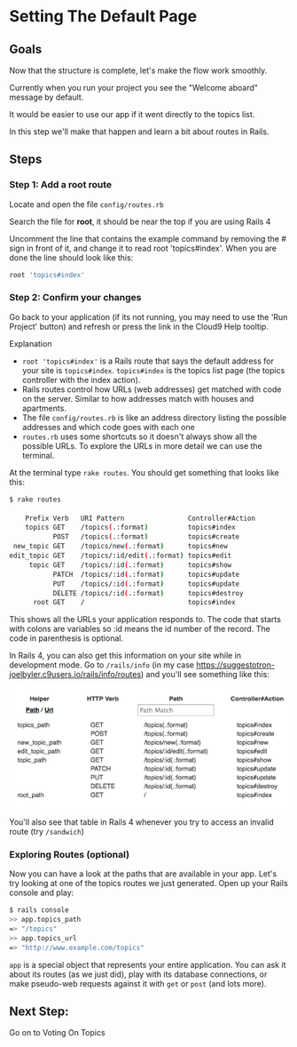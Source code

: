 # Setting The Default Page

## Goals
Now that the structure is complete, let's make the flow work smoothly.

Currently when you run your project you see the "Welcome aboard" message by default.

It would be easier to use our app if it went directly to the topics list.

In this step we'll make that happen and learn a bit about routes in Rails.

## Steps
### Step 1: Add a root route
Locate and open the file `config/routes.rb`

Search the file for __root__, it should be near the top if you are using Rails 4

Uncomment the line that contains the example command by removing the # sign in front of it, and change it to read root 'topics#index'. When you are done the line should look like this:
```ruby
root 'topics#index'
```

### Step 2: Confirm your changes
Go back to your application (if its not running, you may need to use the 'Run Project' button) and refresh or press the link in the Cloud9 Help tooltip.

Explanation
* `root 'topics#index'` is a Rails route that says the default address for your site is `topics#index`. `topics#index` is the topics list page (the topics controller with the index action).
* Rails routes control how URLs (web addresses) get matched with code on the server. Similar to how addresses match with houses and apartments.
* The file `config/routes.rb` is like an address directory listing the possible addresses and which code goes with each one
* `routes.rb` uses some shortcuts so it doesn't always show all the possible URLs. To explore the URLs in more detail we can use the terminal.

At the terminal type `rake routes`. You should get something that looks like this:
```bash
$ rake routes

    Prefix Verb   URI Pattern                Controller#Action
    topics GET    /topics(.:format)          topics#index
           POST   /topics(.:format)          topics#create
 new_topic GET    /topics/new(.:format)      topics#new
edit_topic GET    /topics/:id/edit(.:format) topics#edit
     topic GET    /topics/:id(.:format)      topics#show
           PATCH  /topics/:id(.:format)      topics#update
           PUT    /topics/:id(.:format)      topics#update
           DELETE /topics/:id(.:format)      topics#destroy
      root GET    /                          topics#index
```

This shows all the URLs your application responds to. The code that starts with colons are variables so :id means the id number of the record. The code in parenthesis is optional.

In Rails 4, you can also get this information on your site while in development mode. Go to `/rails/info` (in my case https://suggestotron-joelbyler.c9users.io/rails/info/routes) and you'll see something like this:

![Screenshot of browser-based Rails routing info page](images/rails4_rails_info_routing.png)

You'll also see that table in Rails 4 whenever you try to access an invalid route (try `/sandwich`)

### Exploring Routes (optional)

Now you can have a look at the paths that are available in your app. Let's try looking at one of the topics routes we just generated. Open up your Rails console and play:

```bash
$ rails console
>> app.topics_path
=> "/topics"
>> app.topics_url
=> "http://www.example.com/topics"
```
`app` is a special object that represents your entire application. You can ask it about its routes (as we just did), play with its database connections, or make pseudo-web requests against it with `get` or `post` (and lots more).

## Next Step:
Go on to Voting On Topics
